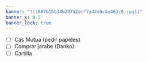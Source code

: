 ```yaml
---
banner: "![[887b16b34b207a2ecf7a42e8c6e463c0.jpg]]"
banner_x: 0.5
banner_lock: true
---
```


- [ ] Cas Mutua (pedir papeles) 
- [ ] Comprar jarabe (Danko)
- [ ] Cartilla 